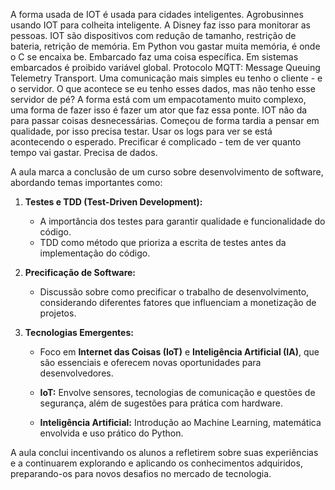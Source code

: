 A forma usada de IOT é usada para cidades inteligentes. 
Agrobusinnes usando IOT para colheita inteligente.
A Disney faz isso para monitorar as pessoas.
IOT são dispositivos com redução de tamanho, restrição de bateria, retrição de memória. Em Python vou gastar muita memória, é onde o C se encaixa be.
Embarcado faz uma coisa específica.
Em sistemas embarcados é proibido variável global.
Protocolo MQTT: Message Queuing Telemetry Transport.
Uma comunicação mais simples eu tenho o cliente - e o servidor.
O que acontece se eu tenho esses dados, mas não tenho esse servidor de pé?
A forma está com um empacotamento muito complexo, uma forma de fazer isso é fazer um ator que faz essa ponte.
IOT não da para passar coisas desnecessárias.
Começou de forma tardia a pensar em qualidade, por isso precisa testar.
Usar os logs para ver se está acontecendo o esperado.
Precificar é complicado - tem de ver quanto tempo vai gastar. Precisa de dados.

A aula marca a conclusão de um curso sobre desenvolvimento de software, abordando temas importantes como:

1. **Testes e TDD (Test-Driven Development):**
   - A importância dos testes para garantir qualidade e funcionalidade do código.
   - TDD como método que prioriza a escrita de testes antes da implementação do código.

2. **Precificação de Software:**
   - Discussão sobre como precificar o trabalho de desenvolvimento, considerando diferentes fatores que influenciam a monetização de projetos.

3. **Tecnologias Emergentes:**
   - Foco em **Internet das Coisas (IoT)** e **Inteligência Artificial (IA)**, que são essenciais e oferecem novas oportunidades para desenvolvedores.

   - **IoT:** Envolve sensores, tecnologias de comunicação e questões de segurança, além de sugestões para prática com hardware.
   - **Inteligência Artificial:** Introdução ao Machine Learning, matemática envolvida e uso prático do Python.

A aula conclui incentivando os alunos a refletirem sobre suas experiências e a continuarem explorando e aplicando os conhecimentos adquiridos, preparando-os para novos desafios no mercado de tecnologia.